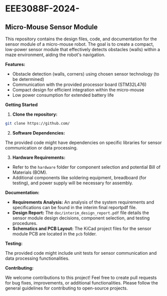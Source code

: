 # EEE3088F-2024-
## Micro-Mouse Sensor Module

This repository contains the design files, code, and documentation for the sensor module of a micro-mouse robot. The goal is to create a compact, low-power sensor module that effectively detects obstacles (walls) within a maze environment, aiding the robot's navigation.

**Features:**

* Obstacle detection (walls, corners) using chosen sensor technology (to be determined)
* Communication with the provided processor board (STM32L476)
* Compact design for efficient integration within the micro-mouse
* Low power consumption for extended battery life

**Getting Started**

1. **Clone the repository:**

```bash
git clone https://github.com/
```

2. **Software Dependencies:**

The provided code might have dependencies on specific libraries for sensor communication or data processing. 

3. **Hardware Requirements:**

* Refer to the `hardware` folder for component selection and potential Bill of Materials (BOM).
*  Additional components like soldering equipment, breadboard (for testing), and power supply will be necessary for assembly.

**Documentation:**

* **Requirements Analysis:** An analysis of the system requirements and specifications can be found in the interim final reportpdf file.
* **Design Report:** The `doc/interim_design_report.pdf` file details the sensor module design decisions, component selection, and testing procedures.
* **Schematics and PCB Layout:** The KiCad project files for the sensor module PCB are located in the `pcb` folder.

**Testing:**

The provided code might include unit tests for sensor communication and data processing functionalities.  

**Contributing:**

We welcome contributions to this project! Feel free to create pull requests for bug fixes, improvements, or additional functionalities. Please follow the general guidelines for contributing to open-source projects. 



